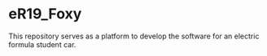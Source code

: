 # eR19_Foxy
This repository serves as a platform to develop the software for an electric formula student car.
